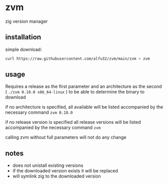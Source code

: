 # zvm
zig version manager

## installation

simple download:
```bash
curl https://raw.githubusercontent.com/alfu32/zvm/main/zvm > zvm
```


## usage 

Requires a release as the first parameter and an architecture as the second ( `./zvm 0.10.0 x86_64-linux` )
to be able to determine the binary to download

if no architecture is specified, all available will be listed accompanied by the necessary command
`zvm 0.10.0`


if no release version is specified all release versions will be listed accompanied by the necessary command
`zvm`

calling zvm without full parameters will not do any change

## notes
 -  does not unistall existing versions
 - if the downloaded version exists it will be replaced
 - will symlink zig to the downloaded version



